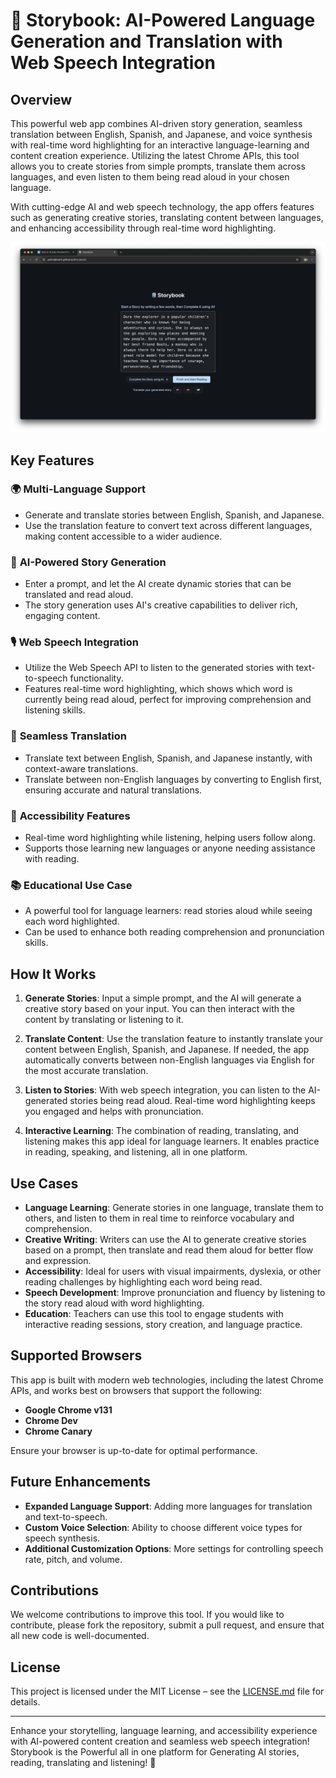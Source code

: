 # 📖 Storybook: AI-Powered Language Generation and Translation with Web Speech Integration

## Overview

This powerful web app combines AI-driven story generation, seamless translation between English, Spanish, and Japanese, and voice synthesis with real-time word highlighting for an interactive language-learning and content creation experience. Utilizing the latest Chrome APIs, this tool allows you to create stories from simple prompts, translate them across languages, and even listen to them being read aloud in your chosen language.

With cutting-edge AI and web speech technology, the app offers features such as generating creative stories, translating content between languages, and enhancing accessibility through real-time word highlighting.

![App UI](./icons/App%20UI.png)

## Key Features

### 🌍 **Multi-Language Support**

- Generate and translate stories between English, Spanish, and Japanese.
- Use the translation feature to convert text across different languages, making content accessible to a wider audience.

### 🤖 **AI-Powered Story Generation**

- Enter a prompt, and let the AI create dynamic stories that can be translated and read aloud.
- The story generation uses AI's creative capabilities to deliver rich, engaging content.

### 🎙️ **Web Speech Integration**

- Utilize the Web Speech API to listen to the generated stories with text-to-speech functionality.
- Features real-time word highlighting, which shows which word is currently being read aloud, perfect for improving comprehension and listening skills.

### 🔄 **Seamless Translation**

- Translate text between English, Spanish, and Japanese instantly, with context-aware translations.
- Translate between non-English languages by converting to English first, ensuring accurate and natural translations.

### 🔑 **Accessibility Features**

- Real-time word highlighting while listening, helping users follow along.
- Supports those learning new languages or anyone needing assistance with reading.

### 📚 **Educational Use Case**

- A powerful tool for language learners: read stories aloud while seeing each word highlighted.
- Can be used to enhance both reading comprehension and pronunciation skills.

## How It Works

1. **Generate Stories**: Input a simple prompt, and the AI will generate a creative story based on your input. You can then interact with the content by translating or listening to it.

2. **Translate Content**: Use the translation feature to instantly translate your content between English, Spanish, and Japanese. If needed, the app automatically converts between non-English languages via English for the most accurate translation.

3. **Listen to Stories**: With web speech integration, you can listen to the AI-generated stories being read aloud. Real-time word highlighting keeps you engaged and helps with pronunciation.

4. **Interactive Learning**: The combination of reading, translating, and listening makes this app ideal for language learners. It enables practice in reading, speaking, and listening, all in one platform.

## Use Cases

- **Language Learning**: Generate stories in one language, translate them to others, and listen to them in real time to reinforce vocabulary and comprehension.
- **Creative Writing**: Writers can use the AI to generate creative stories based on a prompt, then translate and read them aloud for better flow and expression.
- **Accessibility**: Ideal for users with visual impairments, dyslexia, or other reading challenges by highlighting each word being read.
- **Speech Development**: Improve pronunciation and fluency by listening to the story read aloud with word highlighting.
- **Education**: Teachers can use this tool to engage students with interactive reading sessions, story creation, and language practice.

## Supported Browsers

This app is built with modern web technologies, including the latest Chrome APIs, and works best on browsers that support the following:

- **Google Chrome v131**
- **Chrome Dev**
- **Chrome Canary**

Ensure your browser is up-to-date for optimal performance.

## Future Enhancements

- **Expanded Language Support**: Adding more languages for translation and text-to-speech.
- **Custom Voice Selection**: Ability to choose different voice types for speech synthesis.
- **Additional Customization Options**: More settings for controlling speech rate, pitch, and volume.

## Contributions

We welcome contributions to improve this tool. If you would like to contribute, please fork the repository, submit a pull request, and ensure that all new code is well-documented.

## License

This project is licensed under the MIT License – see the [LICENSE.md](LICENSE.md) file for details.

---

Enhance your storytelling, language learning, and accessibility experience with AI-powered content creation and seamless web speech integration! Storybook is the Powerful all in one platform for Generating AI stories, reading, translating and listening! 🌟
